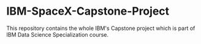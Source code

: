 # IBM-SpaceX-Capstone-Project
This repository contains the whole IBM's Capstone project which is part of IBM Data Science Specialization course.

